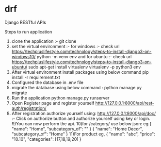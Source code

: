 # drf
Django RESTful APIs 

Steps to run application

1) clone the application :- git clone 
2) set the virtual environment :- 
   for windows :- check url https://techpluslifestyle.com/technology/steps-to-install-django3-on-windows10/
      python -m venv env and 
   for ubuntu :- check url https://techpluslifestyle.com/technology/steps-to-install-django3-on-ubuntu/
    sudo apt-get install virtualenv
    virtualenv -p python3 env 
3) After virtual environment install packages using below command
   pip install -r requirement.txt
4) Configured the database in .env file
5) migrate the database using below command :
   python manage.py migrate
6) Run the application 
   python manage.py runserver 
7) Open Register page and register yourself
   http://127.0.0.1:8000/api/rest-auth/registration/
8) After registration authorize yourself using:
   http://127.0.0.1:8000/api/doc/ :- Click on authorize button and authorize yourself using key or login.
9)You can now perform the api.
10)for /category/ use below json:
   eg
   {
      "name": "Home",
      "subcategory_of": ""
   }
   {
      "name": "Home Decor",
      "subcategory_of": "Home"
   }
11)For product
   eg,
   {
      "name": "abc",
      "price": "10.10",
      "categories": [17,18,19,20]
   }


   
